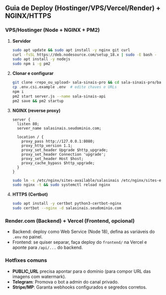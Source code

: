 
## Guia de Deploy (Hostinger/VPS/Vercel/Render) + NGINX/HTTPS

### VPS/Hostinger (Node + NGINX + PM2)
1. **Servidor**
   ```bash
   sudo apt update && sudo apt install -y nginx git curl
   curl -fsSL https://deb.nodesource.com/setup_18.x | sudo -E bash -
   sudo apt install -y nodejs
   sudo npm i -g pm2
   ```
2. **Clonar e configurar**
   ```bash
   git clone <repo_ou_upload> sala-sinais-pro && cd sala-sinais-pro/backend
   cp .env.csi.example .env  # edite chaves e URLs
   npm i
   pm2 start server.js --name sala-sinais-api
   pm2 save && pm2 startup
   ```
3. **NGINX (reverse proxy)**
   ```nginx
   server {
     listen 80;
     server_name salasinais.seudominio.com;

     location / {
       proxy_pass http://127.0.0.1:8080;
       proxy_http_version 1.1;
       proxy_set_header Upgrade $http_upgrade;
       proxy_set_header Connection 'upgrade';
       proxy_set_header Host $host;
       proxy_cache_bypass $http_upgrade;
     }
   }
   ```
   ```bash
   sudo ln -s /etc/nginx/sites-available/salasinais /etc/nginx/sites-enabled/
   sudo nginx -t && sudo systemctl reload nginx
   ```
4. **HTTPS (Certbot)**
   ```bash
   sudo apt install -y certbot python3-certbot-nginx
   sudo certbot --nginx -d salasinais.seudominio.com
   ```

### Render.com (Backend) + Vercel (Frontend, opcional)
- Backend: deploy como Web Service (Node 18), defina as variáveis do `.env` no painel.
- Frontend: se quiser separar, faça deploy do `frontend/` na Vercel e aponte para `/api/...` do backend.

### Hotfixes comuns
- **PUBLIC_URL** precisa apontar para o domínio (para compor URL das imagens com watermark).
- **Telegram**: Promova o bot a admin do canal privado.
- **Stripe/MP**: Garanta webhooks configurados e segredos corretos.
